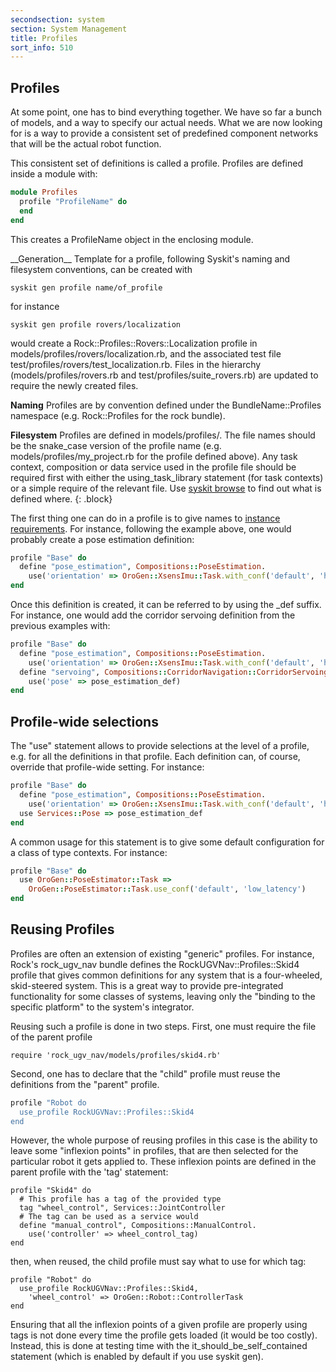 ```yaml
---
secondsection: system
section: System Management
title: Profiles
sort_info: 510
---
```


Profiles
--------
At some point, one has to bind everything together. We have so far a bunch of
models, and a way to specify our actual needs. What we are now looking for is a
way to provide a consistent set of predefined component networks that will be
the actual robot function.

This consistent set of definitions is called a profile. Profiles are defined
inside a module with:

~~~ ruby
module Profiles
  profile "ProfileName" do
  end
end
~~~

This creates a ProfileName object in the enclosing module.

<div class="block" markdown="1">
__Generation__ Template for a profile, following Syskit's naming and filesystem
conventions, can be created with

~~~
syskit gen profile name/of_profile
~~~

for instance

~~~
syskit gen profile rovers/localization
~~~

would create a Rock::Profiles::Rovers::Localization profile in
models/profiles/rovers/localization.rb, and the associated test file
test/profiles/rovers/test_localization.rb. Files in the hierarchy
(models/profiles/rovers.rb and test/profiles/suite_rovers.rb) are updated to
require the newly created files.
</div>

__Naming__ Profiles are by convention defined under the BundleName::Profiles
namespace (e.g. Rock::Profiles for the rock bundle). 

__Filesystem__ Profiles are defined in models/profiles/. The file
names should be the snake_case version of the profile name (e.g.
models/profiles/my_project.rb for the profile defined above). Any task context,
composition or data service used in the profile file should be required first
with either the using_task_library statement (for task contexts) or a simple
require of the relevant file. Use [syskit browse](general_concept.html#browsing)
to find out what is defined where.
{: .block}

The first thing one can do in a profile is to give names to [instance
requirements](subsystem_design.html). For instance, following the example above, one would probably
create a pose estimation definition:

~~~ ruby
profile "Base" do
  define "pose_estimation", Compositions::PoseEstimation.
    use('orientation' => OroGen::XsensImu::Task.with_conf('default', 'high_sampling_rate'))
end
~~~

Once this definition is created, it can be referred to by using the _def suffix.
For instance, one would add the corridor servoing definition from the previous
examples with:

~~~ ruby
profile "Base" do
  define "pose_estimation", Compositions::PoseEstimation.
    use('orientation' => OroGen::XsensImu::Task.with_conf('default', 'high_sampling_rate'))
  define "servoing", Compositions::CorridorNavigation::CorridorServoing.
    use('pose' => pose_estimation_def)
end
~~~

Profile-wide selections
-----------------------
The "use" statement allows to provide selections at the level of a profile, e.g.
for all the definitions in that profile. Each definition can, of course,
override that profile-wide setting. For instance:

~~~ ruby
profile "Base" do
  define "pose_estimation", Compositions::PoseEstimation.
    use('orientation' => OroGen::XsensImu::Task.with_conf('default', 'high_sampling_rate'))
  use Services::Pose => pose_estimation_def
end
~~~

A common usage for this statement is to give some default configuration for a
class of type contexts. For instance:

~~~ ruby
profile "Base" do
  use OroGen::PoseEstimator::Task =>
    OroGen::PoseEstimator::Task.use_conf('default', 'low_latency')
end
~~~

Reusing Profiles
----------------
Profiles are often an extension of existing "generic" profiles. For instance,
Rock's rock_ugv_nav bundle defines the RockUGVNav::Profiles::Skid4 profile that gives
common definitions for any system that is a four-wheeled, skid-steered system.
This is a great way to provide pre-integrated functionality for some classes of
systems, leaving only the "binding to the specific platform" to the system's
integrator.

Reusing such a profile is done in two steps. First, one must require the file of
the parent profile

~~~
require 'rock_ugv_nav/models/profiles/skid4.rb'
~~~

Second, one has to declare that the "child" profile must reuse the definitions
from the "parent" profile.

~~~ ruby
profile "Robot do
  use_profile RockUGVNav::Profiles::Skid4
end
~~~

However, the whole purpose of reusing profiles in this case is the ability to
leave some "inflexion points" in profiles, that are then selected for the
particular robot it gets applied to. These inflexion points are defined in the
parent profile with the 'tag' statement:

~~~
profile "Skid4" do
  # This profile has a tag of the provided type
  tag "wheel_control", Services::JointController
  # The tag can be used as a service would
  define "manual_control", Compositions::ManualControl.
    use('controller' => wheel_control_tag)
end
~~~

then, when reused, the child profile must say what to use for which tag:

~~~
profile "Robot" do
  use_profile RockUGVNav::Profiles::Skid4,
    'wheel_control' => OroGen::Robot::ControllerTask
end
~~~

Ensuring that all the inflexion points of a given profile are properly using
tags is not done every time the profile gets loaded (it would be too costly).
Instead, this is done at testing time with the it_should_be_self_contained
statement (which is enabled by default if you use syskit gen).

